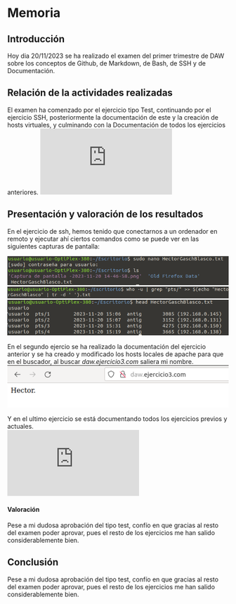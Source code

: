 # Memoria


## Introducción

Hoy dia 20/11/2023 se ha realizado el examen del primer trimestre de DAW sobre los conceptos de Github, de Markdown, de Bash, de SSH y de Documentación.

## Relación de la actividades realizadas

El examen ha comenzado por el ejercicio tipo Test, continuando por el ejercicio SSH, posteriormente la documentación de este y la creación de hosts virtuales, y culminando con la Documentación de todos los ejercicios anteriores.
![SSH](https://github.com/HectorGaschBlasco/ExamenDAw/blob/main/SSH.md)

## Presentación y valoración de los resultados

En el ejercicio de ssh, hemos tenido que conectarnos a un ordenador en remoto y ejecutar ahí ciertos comandos como se puede ver en las siguientes capturas de pantalla:  

![Mi Imagen](https://github.com/HectorGaschBlasco/ExamenDAw/blob/main/sshnano.png)
![Mi Imagen](https://github.com/HectorGaschBlasco/ExamenDAw/blob/main/sshcomandowho.png)
![Mi Imagen](https://github.com/HectorGaschBlasco/ExamenDAw/blob/main/sshnanocorrecto.png)  

En el segundo ejercio se ha realizado la documentación del ejercicio anterior y se ha creado y modificado los hosts locales de apache para que en el buscador, al buscar _daw.ejercicio3.com_ saliera mi nombre.  
![Mi Imagen](https://github.com/HectorGaschBlasco/ExamenDAw/blob/main/ejercicio3.png)  

Y en el ultimo ejercicio se está documentando todos los ejercicios previos y actuales.  
![Memoria](https://github.com/HectorGaschBlasco/ExamenDAw/blob/main/Memoria.md)

#### Valoración
Pese a mi dudosa aprobación del tipo test, confío en que gracias al resto del examen poder aprovar, pues el resto de los ejercicios me han salido considerablemente bien.

## Conclusión

Pese a mi dudosa aprobación del tipo test, confío en que gracias al resto del examen poder aprovar, pues el resto de los ejercicios me han salido considerablemente bien.
